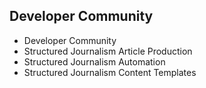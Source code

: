 ## Developer Community

* Developer Community
* Structured Journalism Article Production
* Structured Journalism Automation
* Structured Journalism Content Templates

